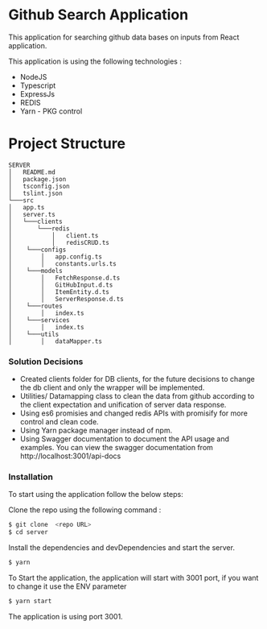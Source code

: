 # Github Search Application

This application for searching github data bases on inputs from React application.
 
 This application is using the following technologies : 
  - NodeJS
  - Typescript 
  - ExpressJs
  - REDIS
  - Yarn - PKG control 
 
# Project Structure 

```
SERVER
│   README.md
│   package.json    
│   tsconfig.json    
│   tslint.json    
└───src
│   app.ts
│   server.ts
│   └───clients
│       └───redis
│           │   client.ts
│           │   redisCRUD.ts
│    └───configs
│        │   app.config.ts
│        │   constants.urls.ts
│    └───models
│        │   FetchResponse.d.ts
│        │   GitHubInput.d.ts
│        │   ItemEntity.d.ts
│        │   ServerResponse.d.ts
│    └───routes
│        │   index.ts
│    └───services
│        │   index.ts
│    └───utils
│        │   dataMapper.ts
```

### Solution Decisions 

* Created clients folder for DB clients, for the future decisions to change the db client and only the wrapper will be implemented. 
* Utilities/ Datamapping class to clean the data from github according to the client expectation and unification of server data response.
* Using es6 promisies and changed redis APIs with promisify for more control and clean code. 
* Using Yarn package manager instead of npm.
* Using Swagger documentation to document the API usage and examples. You can view the swagger documentation from http://localhost:3001/api-docs 

### Installation

To start using the application follow the below steps: 

Clone the repo using the following command : 

```sh
$ git clone  <repo URL> 
$ cd server
```

Install the dependencies and devDependencies and start the server.

```sh
$ yarn
```

To Start the application, the application will start with 3001 port, if you want to change it use the ENV parameter

```sh
$ yarn start
```

The application is using port 3001. 
